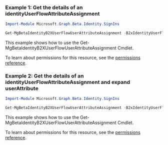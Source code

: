 ### Example 1: Get the details of an identityUserFlowAttributeAssignment

```powershellImport-Module Microsoft.Graph.Beta.Identity.SignIns

Get-MgBetaIdentityB2XUserFlowUserAttributeAssignment -B2xIdentityUserFlowId $b2xIdentityUserFlowId -IdentityUserFlowAttributeAssignmentId $identityUserFlowAttributeAssignmentId
```
This example shows how to use the Get-MgBetaIdentityB2XUserFlowUserAttributeAssignment Cmdlet.
To learn about permissions for this resource, see the [permissions reference](/graph/permissions-reference).

### Example 2: Get the details of an identityUserFlowAttributeAssignment and expand userAttribute

```powershellImport-Module Microsoft.Graph.Beta.Identity.SignIns

Get-MgBetaIdentityB2XUserFlowUserAttributeAssignment -B2xIdentityUserFlowId $b2xIdentityUserFlowId -IdentityUserFlowAttributeAssignmentId $identityUserFlowAttributeAssignmentId -ExpandProperty "userAttribute"
```
This example shows how to use the Get-MgBetaIdentityB2XUserFlowUserAttributeAssignment Cmdlet.
To learn about permissions for this resource, see the [permissions reference](/graph/permissions-reference).

